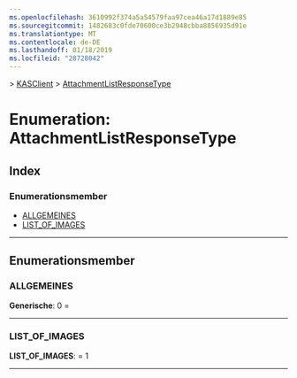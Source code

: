 ```yaml
---
ms.openlocfilehash: 3610992f374a5a54579faa97cea46a17d1889e85
ms.sourcegitcommit: 1482683c0fde70600ce3b2948cbba8856935d91e
ms.translationtype: MT
ms.contentlocale: de-DE
ms.lasthandoff: 01/18/2019
ms.locfileid: "28728042"
---
```

[](../README.md) > [KASClient](../modules/kasclient.md) > [AttachmentListResponseType](../enums/kasclient.attachmentlistresponsetype.md)

# <a name="enumeration-attachmentlistresponsetype"></a>Enumeration: AttachmentListResponseType

## <a name="index"></a>Index 

### <a name="enumeration-members"></a>Enumerationsmember

* [ALLGEMEINES](kasclient.attachmentlistresponsetype.md#generic)
* [LIST_OF_IMAGES](kasclient.attachmentlistresponsetype.md#list_of_images)

---

## <a name="enumeration-members"></a>Enumerationsmember

<a id="generic"></a>

###  <a name="generic"></a>ALLGEMEINES

**Generische**: 0 =

___

<a id="list_of_images"></a>

###  <a name="listofimages"></a>LIST_OF_IMAGES

**LIST_OF_IMAGES**: = 1

___

